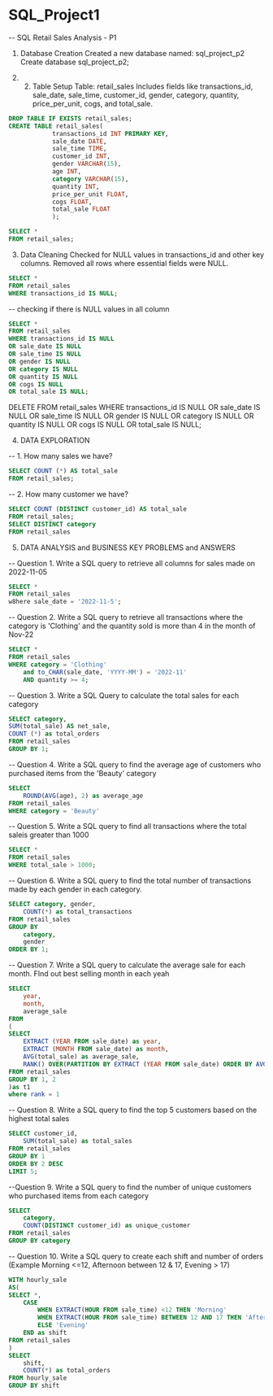 # SQL_Project1

-- SQL Retail Sales Analysis - P1
1.  Database Creation
Created a new database named: sql_project_p2
Create database sql_project_p2;


2. 2. Table Setup
Table: retail_sales
Includes fields like transactions_id, sale_date, sale_time, customer_id, gender, category, quantity, price_per_unit, cogs, and total_sale.
```sql
DROP TABLE IF EXISTS retail_sales;
CREATE TABLE retail_sales(
			transactions_id	INT PRIMARY KEY,
			sale_date DATE,	
			sale_time TIME, 	
			customer_id INT,
			gender VARCHAR(15),	
			age INT,
			category VARCHAR(15),	
			quantity INT,
			price_per_unit FLOAT,
			cogs FLOAT,
			total_sale FLOAT
			);
```
```sql
SELECT *
FROM retail_sales;
```
3. Data Cleaning
Checked for NULL values in transactions_id and other key columns.
Removed all rows where essential fields were NULL.

```sql
SELECT *
FROM retail_sales
WHERE transactions_id IS NULL;
```

-- checking if there is NULL values in all column
```sql
SELECT *
FROM retail_sales
WHERE transactions_id IS NULL
OR sale_date IS NULL
OR sale_time IS NULL
OR gender IS NULL
OR category IS NULL
OR quantity IS NULL
OR cogs IS NULL
OR total_sale IS NULL;
```

DELETE FROM retail_sales
WHERE transactions_id IS NULL
OR sale_date IS NULL
OR sale_time IS NULL
OR gender IS NULL
OR category IS NULL
OR quantity IS NULL
OR cogs IS NULL
OR total_sale IS NULL;

4. DATA EXPLORATION

-- 1. How many sales we have?
``` sql
SELECT COUNT (*) AS total_sale 
FROM retail_sales;
```

-- 2. How many customer we have?
``` sql
SELECT COUNT (DISTINCT customer_id) AS total_sale 
FROM retail_sales;
SELECT DISTINCT category
FROM retail_sales
```
5. DATA ANALYSIS and BUSINESS KEY PROBLEMS and ANSWERS

-- Question 1. Write a SQL query to retrieve all columns for sales made on 2022-11-05
``` sql
SELECT *
FROM retail_sales
w8here sale_date = '2022-11-5';
```
 
-- Question 2. Write a SQL query to retrieve all transactions where the category is 'Clothing' and the quantity sold is more than 4 in the month of Nov-22
``` sql
SELECT *
FROM retail_sales
WHERE category = 'Clothing'
	and to_CHAR(sale_date, 'YYYY-MM') = '2022-11'
	AND quantity >= 4;
```
-- Question 3. Write a SQL Query to calculate the total sales for each category
``` sql
SELECT category,
SUM(total_sale) AS net_sale,
COUNT (*) as total_orders
FROM retail_sales
GROUP BY 1;
```
-- Question 4. Write a SQL query to find the average age of customers who purchased items from the 'Beauty' category
``` sql
SELECT 
	ROUND(AVG(age), 2) as average_age
FROM retail_sales
WHERE category = 'Beauty'
```
-- Question 5. Write a SQL query to find all transactions where the total saleis greater than 1000
``` sql
SELECT *
FROM retail_sales
WHERE total_sale > 1000;
```
-- Question 6. Write a SQL query to find the total number of transactions made by each gender in each category.
``` sql
SELECT category, gender, 
	COUNT(*) as total_transactions
FROM retail_sales
GROUP BY 
	category,
	gender
ORDER BY 1;
```
-- Question 7. Write a SQL query to calculate the average sale for each month. FInd out best selling month in each yeah
``` sql
SELECT 
	year,
	month,
	average_sale
FROM
(
SELECT 
	EXTRACT (YEAR FROM sale_date) as year,
	EXTRACT (MONTH FROM sale_date) as month,
	AVG(total_sale) as average_sale,
	RANK() OVER(PARTITION BY EXTRACT (YEAR FROM sale_date) ORDER BY AVG (total_sale) DESC) as rank
FROM retail_sales
GROUP BY 1, 2
)as t1
where rank = 1
```
-- Question 8. Write a SQL query to find the top 5 customers based on the highest total sales
``` sql
SELECT customer_id,
	SUM(total_sale) as total_sales
FROM retail_sales
GROUP BY 1
ORDER BY 2 DESC
LIMIT 5;
```
--Question 9. Write a SQL query to find the number of unique customers who purchased items from each category
``` sql
SELECT
	category,
	COUNT(DISTINCT customer_id) as unique_customer
FROM retail_sales
GROUP BY category
```
-- Question 10. Write a SQL query to create each shift and number of orders (Example Morning <=12, Afternoon between 12 & 17, Evening > 17)
``` sql
WITH hourly_sale
AS(
SELECT *,
	CASE
		WHEN EXTRACT(HOUR FROM sale_time) <12 THEN 'Morning'
		WHEN EXTRACT(HOUR FROM sale_time) BETWEEN 12 AND 17 THEN 'Afternoon'
		ELSE 'Evening'
	END as shift
FROM retail_sales
)
SELECT 
	shift,
	COUNT(*) as total_orders
FROM hourly_sale
GROUP BY shift
```
